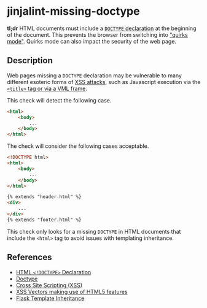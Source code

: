 # jinjalint-missing-doctype

**tl;dr** HTML documents must include a [`DOCTYPE` declaration](https://developer.mozilla.org/en-US/docs/Glossary/Doctype)
at the beginning of the document. This prevents the browser from switching into
["quirks mode"](https://developer.mozilla.org/en-US/docs/Quirks_Mode_and_Standards_Mode).
Quirks mode can also impact the security of the web page.

## Description

Web pages missing a `DOCTYPE` declaration may be vulnerable to many different
esoteric forms of [XSS attacks](https://owasp.org/www-community/attacks/xss/),
such as Javascript execution via the [`<title>` tag or via a VML frame](https://html5sec.org/).

This check will detect the following case.

```html
<html>
    <body>
        ...
    </body>
</html>
```

The check will consider the following cases acceptable.

```html
<!DOCTYPE html>
<html>
    <body>
        ...
    </body>
</html>
```

```html
{% extends "header.html" %}
<div>
    ...
</div>
{% extends "footer.html" %}
```

This check only looks for a missing `DOCTYPE` in HTML documents that include
the `<html>` tag to avoid issues with templating inheritance.

## References

* [HTML `<!DOCTYPE>` Declaration](https://www.w3schools.com/tags/tag_doctype.asp)
* [Doctype](https://developer.mozilla.org/en-US/docs/Glossary/Doctype)
* [Cross Site Scripting (XSS)](https://owasp.org/www-community/attacks/xss/)
* [XSS Vectors making use of HTML5 features](https://html5sec.org/)
* [Flask Template Inheritance](https://flask.palletsprojects.com/en/1.1.x/patterns/templateinheritance/)
